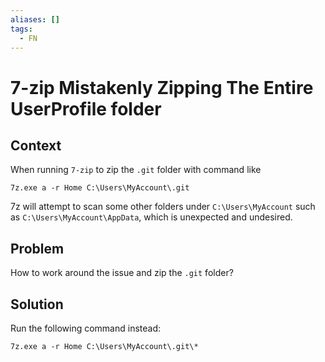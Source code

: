 ```yaml
---
aliases: []
tags:
  - FN
---
```


# 7-zip Mistakenly Zipping The Entire UserProfile folder

## Context

When running `7-zip` to zip the `.git` folder with command like

```
7z.exe a -r Home C:\Users\MyAccount\.git
```

7z will attempt to scan some other folders under `C:\Users\MyAccount` such as `C:\Users\MyAccount\AppData`, which is unexpected and undesired.

## Problem

How to work around the issue and zip the `.git` folder?

## Solution

Run the following command instead:

```
7z.exe a -r Home C:\Users\MyAccount\.git\*
```

